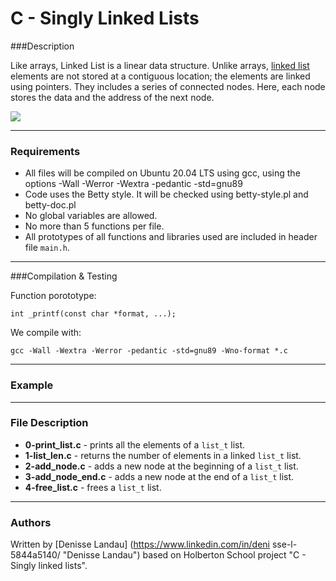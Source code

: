 # C - Singly Linked Lists

###Description

Like arrays, Linked List is a linear data structure. Unlike arrays, [linked list](https://www.geeksforgeeks.org/linked-list-set-1-introduction/) elements are not stored at a contiguous location; the elements are linked using pointers. They includes a series of connected nodes. Here, each node stores the data and the address of the next node.

![](https://media.geeksforgeeks.org/wp-content/cdn-uploads/gq/2013/03/Linkedlist.png)

---

### Requirements

- All files will be compiled on Ubuntu 20.04 LTS using gcc, using the options -Wall -Werror -Wextra -pedantic -std=gnu89
- Code uses the Betty style. It will be checked using betty-style.pl and betty-doc.pl
- No global variables are allowed.
- No more than 5 functions per file.
- All prototypes of all functions and libraries used are included in header file ``main.h``.
---

###Compilation & Testing

Function porototype:

	int _printf(const char *format, ...);

We compile with:

	gcc -Wall -Wextra -Werror -pedantic -std=gnu89 -Wno-format *.c
---
### Example

---
### File Description

- **0-print_list.c** - prints all the elements of a ``list_t`` list.
- **1-list_len.c** - returns the number of elements in a linked ``list_t`` list.
- **2-add_node.c** - adds a new node at the beginning of a ``list_t`` list.
- **3-add_node_end.c** - adds a new node at the end of a ``list_t`` list.
- **4-free_list.c** - frees a ``list_t`` list.
---
### Authors

Written by [Denisse Landau] (https://www.linkedin.com/in/deni    sse-l-5844a5140/ "Denisse Landau") based on Holberton School project "C - Singly linked lists".
